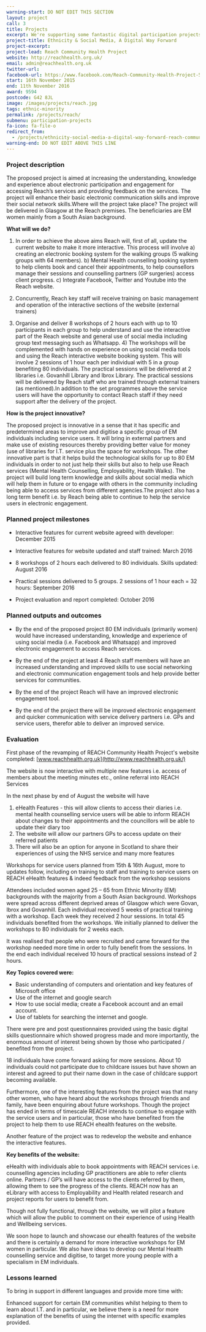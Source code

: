 ```yaml
---
warning-start: DO NOT EDIT THIS SECTION
layout: project
call: 3
title: Projects
excerpt: We're supporting some fantastic digital participation projects. Here are their stories.
project-title: Ethnicity & Social Media, A Digital Way Forward
project-excerpt:
project-lead: Reach Community Health Project
website: http://reachhealth.org.uk/
email: admin@reachhealth.org.uk
twitter-url:
facebook-url: https://www.facebook.com/Reach-Community-Health-Project-537639456262652/
start: 16th November 2015
end: 11th November 2016
award: 9594
postcode: G42 8JL
image: /images/projects/reach.jpg
tags: ethnic-minority
permalink: /projects/reach/
submenu: participation-projects
fa-icon: fa-file-o
redirect_from:
  - /projects/ethnicity-social-media-a-digital-way-forward-reach-community-health-project/
warning-end: DO NOT EDIT ABOVE THIS LINE
---
```


### Project description

The proposed project is aimed at increasing the understanding, knowledge and experience about electronic participation and engagement for accessing Reach’s services and providing feedback on the services. The project will enhance their basic electronic communication skills and improve their social network skills.Where will the project take place? The project will be delivered in Glasgow at the Reach premises. The beneficiaries are EM women mainly from a South Asian background.

**What will we do?**

1) In order to achieve the above aims Reach will, first of all, update the current website to make it more interactive. This process will involve a) creating an electronic booking system for the walking groups (5 walking groups with 64 members). b) Mental Health counselling booking system to help clients book and cancel their appointments, to help counsellors manage their sessions and counselling partners (GP surgeries) access client progress. c) Integrate Facebook, Twitter and Youtube into the Reach website.

2) Concurrently, Reach key staff will receive training on basic management and operation of the interactive sections of the website (external trainers)

3) Organise and deliver 8 workshops of 2 hours each with up to 10 participants in each group to help understand and use the interactive part of the Reach website and general use of social media including group text messaging such as Whatsapp. 4) The workshops will be complemented with hands on experience on using social media tools and using the Reach interactive website booking system. This will involve 2 sessions of 1 hour each per individual with 5 in a group benefiting 80 individuals. The practical sessions will be delivered at 2 libraries i.e. Govanhill Library and Ibrox Library. The practical sessions will be delivered by Reach staff who are trained through external trainers (as mentioned).In addition to the set programmes above the service users will have the opportunity to contact Reach staff if they need support after the delivery of the project.

**How is the project innovative?**

The proposed project is innovative in a sense that it has specific and predetermined areas to improve and digitise a specific group of EM individuals including service users. It will bring in external partners and make use of existing resources thereby providing better value for money (use of libraries for I.T. service plus the space for workshops. The other innovative part is that it helps build the technological skills for up to 80 EM individuals in order to not just help their skills but also to help use Reach services (Mental Health Counselling, Employability, Health Walks). The project will build long term knowledge and skills about social media which will help them in future or to engage with others in the community including being able to access services from different agencies.The project also has a long term benefit i.e. by Reach being able to continue to help the service users in electronic engagement.

### Planned project milestones

* Interactive features for current website agreed with developer: December 2015

* Interactive features for website updated and staff trained: March 2016

* 8 workshops of 2 hours each delivered to 80 individuals. Skills updated: August 2016

* Practical sessions delivered to 5 groups. 2 sessions of 1 hour each = 32 hours: September 2016

* Project evaluation and report completed: October 2016


### Planned outputs and outcomes

* By the end of the proposed project 80 EM individuals (primarily women) would have increased understanding, knowledge and experience of using social media (i.e. Facebook and Whatsapp) and improved electronic engagement to access Reach services.

* By the end of the project at least 4 Reach staff members will have an increased understanding and improved skills to use social networking and electronic communication engagement tools and help provide better services for communities.

* By the end of the project Reach will have an improved electronic engagement tool.

* By the end of the project there will be improved electronic engagement and quicker communication with service delivery partners i.e. GPs and service users, therefor able to deliver an improved service.


### Evaluation

First phase of the revamping of REACH Community Health Project's website completed: [www.reachhealth.org.uk](http://www.reachhealth.org.uk/)

The website is now interactive with multiple new features i.e. access of members about the meeting minutes etc., online referral into REACH Services

In the next phase by end of August the website will have
1. eHealth Features - this will allow clients to access their diaries i.e. mental health counselling service users will be able to inform REACH about changes to their appointments and the councillors will be able to update their diary too
2. The website will allow our partners GPs to access update on their referred patients
3. There will also be an option for anyone in Scotland to share their experiences of using the NHS service and many more features

Workshops for service users planned from 15th & 16th August, more to updates follow, including on training to staff and training to service users on REACH eHealth features & indeed feedback from the workshop sessions

Attendees included women aged 25 – 65 from Ethnic Minority (EM) backgrounds with the majority from a South Asian background. Workshops were spread across different deprived areas of Glasgow which were Govan, Ibrox and Govanhill. Each individual received 5 weeks of practical training with a workshop. Each week they received 2 hour sessions. In total 45 individuals benefited from the workshops. We initially planned to deliver the workshops to 80 individuals for 2 weeks each.

It was realised that people who were recruited and came forward for the workshop needed more time in order to fully benefit from the sessions. In the end each individual received 10 hours of practical sessions instead of 2 hours.

**Key Topics covered were:**

* Basic understanding of computers and orientation and key features of Microsoft office
* Use of the internet and google search
* How to use social media; create a Facebook account and an email account.
* Use of tablets for searching the internet and google.

There were pre and post questionnaires provided using the basic digital skills questionnaire which showed progress made and more importantly, the enormous amount of interest being shown by those who participated / benefited from the project.

18 individuals have come forward asking for more sessions. About 10 individuals could not participate due to childcare issues but have shown an interest and agreed to put their name down in the case of childcare support becoming available.

Furthermore, one of the interesting features from the project was that many other women, who have heard about the workshops through friends and family, have been enquiring about future workshops.  Though the project has ended in terms of timescale REACH intends to continue to engage with the service users and in particular, those who have benefited from the project to help them to use REACH ehealth features on the website.

Another feature of the project was to redevelop the website and enhance the interactive features.

**Key benefits of the website:**

eHealth with individuals able to book appointments with REACH services i.e. counselling agencies including GP practitioners are able to refer clients online. Partners / GP’s will have access to the clients referred by them, allowing them to see the progress of the clients. REACH now has an eLibrary with access to Employability and Health related research and project reports for users to benefit from.

Though not fully functional, through the website, we will pilot a feature which will allow the public to comment on their experience of using Health and Wellbeing services.

We soon hope to launch and showcase our ehealth features of the website and there is certainly a demand for more interactive workshops for EM women in particular.  We also have ideas to develop our Mental Health counselling service and digitise, to target more young people with a specialism in EM individuals.

### Lessons learned

To bring in support in different languages and provide more time with:

Enhanced support for certain EM communities whilst helping to them to learn about I.T. and in particular, we believe there is a need for more explanation of the benefits of using the internet with specific examples provided.
